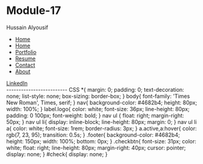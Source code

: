 # Module-17
<!DOCTYPE html>
<html>
<head>
    <meta charset="utf-8">
    <meta http-equiv="X-UA-Compatible" content="IE=edge">
    <meta name="viewport" content="width=device-width, initial">
    <title> Hussain Portfolio </title>
    <link rel="stylesheet" href="style.CSS">
</head>
<body>
    <nav>
        <label class="logo">Hussain Alyousif</label>
        <ul>
            <li><a href="#" class="active">Home</a></li>
            <li><a href="#">Home</a></li>
            <li><a href="#">Portfolio</a></li>
            <li><a href="#">Resume</a></li>
            <li><a href="#">Contact</a></li>
            <li><a href="#">About</a></li>
        </ul>
    </nav>
    <footer>
        <div class="footer">
            <a href="#" class="in">LinkedIn</a>
        </div>
    </footer>
</body>
</htm1>
-------------------------
CSS
*{
    margin: 0;
    padding: 0;
    text-decoration: none;
    list-style: none;
    box-sizing: border-box;
}
body{
    font-family: 'Times New Roman', Times, serif;
}
nav{
    background-color: #4682b4;
    height: 80px;
    width: 100%;
}
label.logo{
    color: white;
    font-size: 36px;
    line-height: 80px;
    padding: 0 100px;
    font-weight: bold;
}
nav ul {
    float: right;
    margin-right: 50px;
}
nav ul li{
    display: inline-block;
    line-height: 80px;
    margin: 0;
}
nav ul li a{
    color: white;
    font-size: 1rem;
    border-radius: 3px;
}
a.active,a:hover{
    color: rgb(7, 23, 95);
    transition: 0.5s;
}
.footer{
    background-color: #4682b4;
    height: 150px;
    width: 100%;
    bottom: 0px;
}
.checkbtn{
    font-size: 31px;
    color: white;
    float: right;
    line-height: 80px;
    margin-right: 40px;
    cursor: pointer;
    display: none;
}
#check{
display: none;
}
